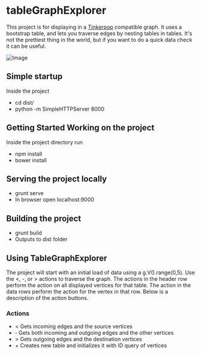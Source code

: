 # tableGraphExplorer
This project is for displaying in a [Tinkerpop](http://tinkerpop.apache.org/) compatible graph. It uses a bootstrap table, and lets you traverse edges by nesting tables in tables. It's not the prettiest thing in the world, but if you want to do a quick data check it can be useful.

![Image](https://user-images.githubusercontent.com/449037/37786323-03d893e8-2dc2-11e8-92ee-4a89e2f298d8.png)

## Simple startup
Inside the project
* cd dist/
* python -m SimpleHTTPServer 8000

## Getting Started Working on the project
Inside the project directory run

* npm install
* bower install



## Serving the project locally
* grunt serve
* In browser open localhost:9000

## Building the project
* grunt build
* Outputs to dist folder

## Using TableGraphExplorer
The project will start with an initial load of data using a g.V().range(0,5). Use the <, -, or > actions to traverse the graph. The actions in the header row perform the action on all displayed vertices for that table. The action in the data rows perform the action for the vertex in that row. Below is a description of the action buttons.

### Actions
* &lt; Gets incoming edges and the source vertices
* &dash; Gets both incoming and outgoing edges and the other vertices
* &gt; Gets outgoing edges and the destination vertices
* &plus; Creates new table and initializes it with ID query of vertices
